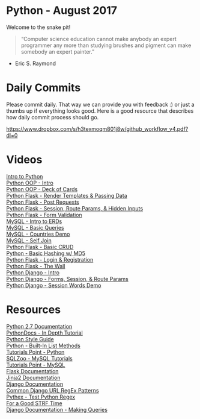 Python - August 2017
====================

Welcome to the snake pit! 

> “Computer science education cannot make anybody an expert programmer any more than studying brushes and pigment can make somebody an expert painter.”
- Eric S. Raymond

# Daily Commits

Please commit daily. That way we can provide you with feedback :) or just a thumbs up if everything looks good. Here is a good resource that describes how daily commit process should go.

https://www.dropbox.com/s/h3texmoqm801j8w/github_workflow_v4.pdf?dl=0

# Videos

[Intro to Python](https://youtu.be/Q7m9ktPyQXY "Intro to Python") <br>
[Python OOP - Intro](https://youtu.be/8geYlZAOCQM "Python OOP") <br>
[Python OOP - Deck of Cards](https://youtu.be/jDq8xPocaAg "Python OOP - Deck of Cards") <br>
[Python Flask - Render Templates & Passing Data](https://youtu.be/itXnqPaOFFw "Python Flask - Render Templates & Passing Data") <br>
[Python Flask - Post Requests](https://youtu.be/_pL-c6C6w_0 "Python Flask - Post Requests") <br>
[Python Flask - Session, Route Params, & Hidden Inputs
](https://youtu.be/1a7kQXdJ8q8 "Python Flask - Session, Route Params, & Hidden Inputs
") <br>
[Python Flask - Form Validation](https://youtu.be/ibLTCJV6es4 "Python Flask - Form Validation") <br>
[MySQL - Intro to ERDs](https://youtu.be/WiGja4lAMdA "MySQL - Intro to ERDs") <br>
[MySQL - Basic Queries](https://youtu.be/HnVZPsZBwGk "MySQL - Basic Queries") <br>
[MySQL - Countries Demo](https://youtu.be/_2U8Gmvv9gw "MySQL - Countries Demo") <br>
[MySQL - Self Join](https://youtu.be/sLDSe7Rti0E "MySQL - Self Join") <br>
[Python Flask - Basic CRUD](https://youtu.be/IiHH5MD68Po "MySQL - Basic CRUD") <br>
[Python - Basic Hashing w/ MD5](https://youtu.be/AXBuVJcWk0E "Python - Basic Hashing w/ MD5") <br>
[Python Flask - Login & Registration](https://youtu.be/eIJhkEb1Cnk "Python - Login & Registration") <br>
[Python Flask - The Wall ](https://youtu.be/DlNnXyM6KwQ "Python - The Wall") <br>
[Python Django - Intro ](https://youtu.be/KCwRH0AJ4yU "Python Django - Intro ") <br>
[Python Django - Forms, Session, & Route Params](https://youtu.be/GJJzeNJOXIw "Python Django - Forms, Session, & Route Params") <br>
[Python Django - Session Words Demo ](https://youtu.be/Vfcp3fIrSrs "Python Django - Session Words Demo") <br>

# Resources

[Python 2.7 Documentation](https://docs.python.org/2/library/index.html "Python 2.7 Documentation") <br>
[PythonDocs - In Depth Tutorial](https://docs.python.org/2/tutorial/index.html "PythonDocs - In Depth Tutorial") <br>
[Python Style Guide](https://www.python.org/dev/peps/pep-0008/#code-lay-out "Python Style Guide") <br>
[Python - Built-In List Methods](https://infohost.nmt.edu/tcc/help/pubs/python/web/list-methods.html "Python - Built-In List Methods") <br>
[Tutorials Point - Python](https://www.tutorialspoint.com/python/index.htm "Tutorials Point - Python") <br>
[SQLZoo - MySQL Tutorials](http://sqlzoo.net/ "SQLZoo - mySQL Tutorials") <br>
[Tutorials Point - MySQL](https://www.tutorialspoint.com/mysql/index.htm "Tutorials Point - MySQL") <br>
[Flask Documentation](http://flask.pocoo.org/docs/0.12/ "Flask Documentation") <br>
[Jinja2 Documentation](http://jinja.pocoo.org/docs/2.9/ "Jinja2 Documentation") <br>
[Django Documentation](https://docs.djangoproject.com/en/1.11/ "Django Documentation") <br>
[Common Django URL RegEx Patterns](https://github.com/codingforentrepreneurs/Guides/blob/master/all/common_url_regex.md "Common Django URL RegEx Patterns") <br>
[Pythex - Test Python Regex](https://pythex.org/ "Pythex - Test Python Regex") <br>
[For a Good STRF Time](http://www.foragoodstrftime.com/ "For a Good STRF Time") <br>
[Django Documentation - Making Queries](
https://docs.djangoproject.com/en/1.11/topics/db/queries/ "Django Documentation - Making Queries") <br>
